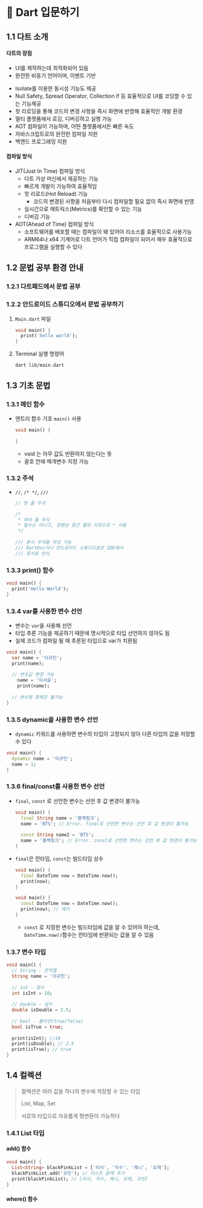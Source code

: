 # 🎯 Dart 입문하기

## 1.1 다트 소개

#### 다트의 장점

* UI를 제작하는데 최적화되어 있음
* 완전한 비동기 언어이며, 이벤트 기반

- Isolate를 이용한 동시성 기능도 제공
- Null Safety, Spread Operator, Collection if 등 효율적으로 UI를 코딩할 수 있는 기능제공
- 핫 리로딩을 통해 코드의 변경 사항을 즉시 화면에 반영해 효율적인 개발 환경
- 멀티 플랫폼에서 로깅, 디버깅하고 실행 가능
- AOT 컴파일이 가능하며, 어떤 플랫폼에서든 빠른 속도 
- 자바스크립트로의 완전한 컴파일 지원
- 백엔드 프로그래밍 지원

#### 컴파일 방식

- JIT(Just In Time) 컴파일 방식
  - 다트 가상 머신에서 제공하는 기능
  - 빠르게 개발이 가능하여 효율적임
  - 핫 리로드(Hot Reload) 기능
    - 코드의 변경된 사항을 처음부터 다시 컴파일할 필요 없이 즉시 화면에 반영
  - 실시간으로 메트릭스(Metrics)를 확인할 수 있는 기능
  - 디버깅 기능
- AOT(Ahead of Time) 컴파일 방식
  - 소프트웨어를 배포할 때는 컴파일이 돼 있어야 리소스를 효율적으로 사용가능
  - ARM64나 x64 기계어로 다트 언어가 직접 컴파일이 되어서 매우 효율적으로 프로그램을 실행할 수 있다



## 1.2 문법 공부 환경 안내

### 1.2.1 다트패드에서 문법 공부

### 1.2.2 안드로이드 스튜디오에서 문법 공부하기

1. `Main.dart` 파일

   ```dart
   void main() {
     print('hello world');
   }
   ```

2. Terminal 실행 명령어

   ```
   dart lib/main.dart
   ```



## 1.3 기초 문법

### 1.3.1 메인 함수

- 엔트리 함수 기호 `main()` 사용

  ```dart
  void main() {
    
  }
  ```

  - void 는 아무 값도 반환하지 않는다는 뜻
  - 괄호 안에 매개변수 지정 가능



### 1.3.2 주석

* `//`, `/* */`, `///`

  ```dart
  // 한 줄 주석
  
  /*
   * 여러 줄 주석
   * 필수는 아니고, 관행상 중간 줄의 시작으로 * 사용
   */ 
   
  /// 문서 주석을 작성 가능
  /// DartDoc이나 안드로이드 스튜디오같은 IDE에서
  /// 문서로 인식
  ```

  

### 1.3.3 print() 함수

```dart
void main() {
  print('Hello World');
}
```



### 1.3.4 var를 사용한 변수 선언

- 변수는  `var`을 사용해 선언
- 타입 추론 기능을 제공하기 때문에 명시적으로 타입 선언하지 않아도 됨
- 실제 코드가 컴파일 될 때 추론된 타입으로 var가 치환됨

```dart
void main() {
  var name = '이규민';
  print(name);
  
  // 변숫값 변경 가능
	name = '이서윤';
	print(name);
	
  // 변수명 중복은 불가능
}
```



### 1.3.5 dynamic을 사용한 변수 선언

- `dynamic` 키워드를 사용하면 변수의 타입이 고정되지 않아 다른 타입의 값을 저장할 수 있다

```dart
void main() {
  dynamic name = '이규민';
  name = 1;
}
```



### 1.3.6 final/const를 사용한 변수 선언

- `final`, `const` 로 선언한 변수는 선언 후 값 변경이 불가능

  ```dart
  void main() {
    final String name = '블랙핑크';
    name = 'BTS'; // Error. final로 선언한 변수는 선언 후 값 변경이 불가능
    
    const String name2 = 'BTS';
    name = '블랙핑크'; // Error. const로 선언한 변수는 선언 후 값 변경이 불가능
  }
  ```

- `final`은 런타임, `const`는 빌드타임 상수

  ```dart
  void main() {
    final DateTime now = DateTime.now();
    print(now); 
  }
  ```

  ```dart
  void main() {
    const DateTime now = DateTime.now();
    print(now); // 에러
  }
  ```

  - `const` 로 지정한 변수는 빌드타임에 값을 알 수 있어야 하는데, `DateTime.now()`함수는 런타임에 반환되는 값을 알 수 있음



### 1.3.7 변수 타입

```dart
void main() {
  // String - 문자열
  String name = '이규민';
  
  // int - 정수
  int isInt = 10;
  
  // double - 실수
  double isDouble = 2.5;
  
  // bool - 불리언(true/false)
  bool isTrue = true;
  
  print(isInt); //10
  print(isDouble); // 2.5
  print(isTrue); // true
}
```

## 1.4 컬렉션

> 컬렉션은 여러 값을 하나의 변수에 저장할 수 있는 타입
>
> List, Map, Set
>
> 서로의 타입으로 자유롭게 형변환이 가능하다

### 1.4.1 List 타입





####  add() 함수

```dart
void main() {
  List<String> blackPinkList = ['리사', '지수', '제니', '로제'];
  blackPinkList.add('규민'); // 리스트 끝에 추가
  print(blackPinkList); // [리사, 지수, 제니, 로제, 규민]
}
```



#### where() 함수



